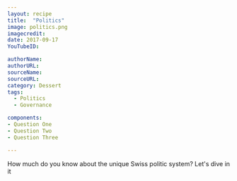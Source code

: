 ```yaml
---
layout: recipe
title:  "Politics"
image: politics.png
imagecredit:
date: 2017-09-17
YouTubeID:

authorName:
authorURL:
sourceName:
sourceURL:
category: Dessert
tags:
  - Politics
  - Governance

components:
- Question One
- Question Two
- Question Three

---
```


How much do you know about the unique Swiss politic system? Let's dive in it

